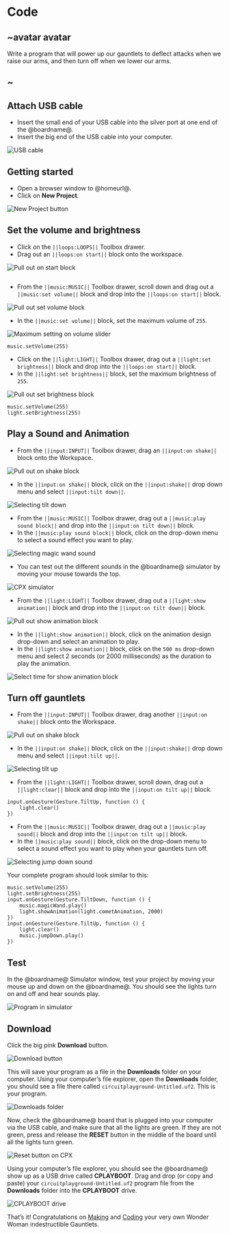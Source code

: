 # Code

## ~avatar avatar

Write a program that will power up our gauntlets to deflect attacks when we raise our arms, and then turn off when we lower our arms.

## ~

## Attach USB cable

* Insert the small end of your USB cable into the silver port at one end of the @boardname@.
* Insert the big end of the USB cable into your computer.

![USB cable](/static/cp/projects/wonder-woman-gauntlets/usb-cable.jpg)

## Getting started

* Open a browser window to @homeurl@.
* Click on **New Project**.

![New Project button](/static/cp/projects/wonder-woman-gauntlets/new-project.png)

## Set the volume and brightness

* Click on the ``||loops:LOOPS||`` Toolbox drawer.
* Drag out an ``||loops:on start||`` block onto the workspace.

![Pull out on start block](/static/cp/projects/wonder-woman-gauntlets/on-start.png)

```blocks
```

* From the ``||music:MUSIC||`` Toolbox drawer, scroll down and drag out a ``||music:set volume||`` block and drop into the ``||loops:on start||`` block.

![Pull out set volume block](/static/cp/projects/wonder-woman-gauntlets/set-volume.png)

* In the ``||music:set volume||`` block, set the maximum volume of `255`.

![Maximum setting on volume slider](/static/cp/projects/wonder-woman-gauntlets/max-volume.png)

```blocks
music.setVolume(255)
```

* Click on the ``||light:LIGHT||`` Toolbox drawer, drag out a ``||light:set brightness||`` block and drop into the ``||loops:on start||`` block.
* In the ``||light:set brightness||`` block, set the maximum brightness of `255`.

![Pull out set brightness block](/static/cp/projects/wonder-woman-gauntlets/set-brightness.png)

```blocks
music.setVolume(255)
light.setBrightness(255)
```

## Play a Sound and Animation

* From the ``||input:INPUT||`` Toolbox drawer, drag an ``||input:on shake||`` block onto the Workspace.

![Pull out on shake block](/static/cp/projects/wonder-woman-gauntlets/on-shake.png)

* In the ``||input:on shake||`` block, click on the ``||input:shake||`` drop down menu and select ``||input:tilt down||``.

![Selecting tilt down](/static/cp/projects/wonder-woman-gauntlets/tilt-down.png)

* From the ``||music:MUSIC||`` Toolbox drawer, drag out a ``||music:play sound block||`` and drop into the ``||input:on tilt down||`` block.
* In the ``||music:play sound block||`` block, click on the drop-down menu to select a sound effect you want to play.

![Selecting magic wand sound](/static/cp/projects/wonder-woman-gauntlets/play-sound1.png)

* You can test out the different sounds in the @boardname@ simulator by moving your mouse towards the top.

![CPX simulator](/static/cp/projects/wonder-woman-gauntlets/simulator.png)

* From the ``||light:LIGHT||`` Toolbox drawer, drag out a ``||light:show animation||`` block and drop into the ``||input:on tilt down||`` block.

![Pull out show animation block](/static/cp/projects/wonder-woman-gauntlets/show-animation.png)

* In the ``||light:show animation||`` block, click on the animation design drop-down and select an animation to play. 
* In the ``||light:show animation||`` block, click on the ``500 ms`` drop-down menu and select 2 seconds (or 2000 milliseconds) as the duration to play the animation.

![Select time for show animation block](/static/cp/projects/wonder-woman-gauntlets/show-animation-menu.png)

## Turn off gauntlets

* From the ``||input:INPUT||`` Toolbox drawer, drag another ``||input:on shake||`` block onto the Workspace.

![Pull out on shake block](/static/cp/projects/wonder-woman-gauntlets/on-shake.png)

* In the ``||input:on shake||`` block, click on the ``||input:shake||`` drop down menu and select ``||input:tilt up||``.

![Selecting tilt up](/static/cp/projects/wonder-woman-gauntlets/tilt-down.png)

* From the ``||light:LIGHT||`` Toolbox drawer, scroll down, drag out a ``||light:clear||`` block and drop into the ``||input:on tilt up||`` block.

```blocks
input.onGesture(Gesture.TiltUp, function () {
    light.clear()
})
```

* From the ``||music:MUSIC||`` Toolbox drawer, drag out a ``||music:play sound||`` block and drop into the ``||input:on tilt up||`` block.
* In the ``||music:play sound||`` block, click on the drop-down menu to select a sound effect you want to play when your gauntlets turn off.

![Selecting jump down sound](/static/cp/projects/wonder-woman-gauntlets/play-sound2.png)

Your complete program should look similar to this: 

```blocks
music.setVolume(255)
light.setBrightness(255)
input.onGesture(Gesture.TiltDown, function () {
    music.magicWand.play()
    light.showAnimation(light.cometAnimation, 2000)
})
input.onGesture(Gesture.TiltUp, function () {
    light.clear()
    music.jumpDown.play()
})
```

## Test

In the @boardname@ Simulator window, test your project by moving your mouse up and down on the @boardname@. You should see the lights turn on and off and hear sounds play. 

![Program in simulator](/static/cp/projects/wonder-woman-gauntlets/simulator.gif)

## Download

Click the big pink **Download** button.

![Download button](/static/cp/projects/wonder-woman-gauntlets/download.png)

This will save your program as a file in the **Downloads** folder on your computer. Using your computer’s file explorer, open the **Downloads** folder, you should see a file there called `circuitplayground-Untitled.uf2`. This is your program. 

![Downloads folder](/static/cp/projects/wonder-woman-gauntlets/downloads-folder.png)

Now, check the @boardname@ board that is plugged into your computer via the USB cable, and make sure that all the lights are green. If they are not green, press and release the **RESET** button in the middle of the board until all the lights turn green. 

![Reset button on CPX](/static/cp/projects/wonder-woman-gauntlets/cpx-reset.png)

Using your computer’s file explorer, you should see the @boardname@ show up as a USB drive called **CPLAYBOOT**. Drag and drop (or copy and paste) your `circuitplayground-Untitled.uf2` program file from the **Downloads** folder into the **CPLAYBOOT** drive. 

![CPLAYBOOT drive](/static/cp/projects/wonder-woman-gauntlets/cplayboot.png)

That’s it! Congratulations on [Making](/projects/wonder-woman-gauntlets/make) and [Coding](#) your very own Wonder Woman indestructible Gauntlets.